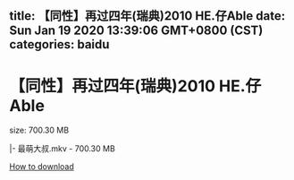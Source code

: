 
title: 【同性】再过四年(瑞典)2010 HE.仔Able
date: Sun Jan 19 2020 13:39:06 GMT+0800 (CST)    
categories: baidu
---

# 【同性】再过四年(瑞典)2010 HE.仔Able
size: 700.30 MB
 
 
|- 最萌大叔.mkv - 700.30 MB

[How to download](https://bpcam.bemobtrk.com/go/2ceec3aa-1ca2-46d6-b9ff-aaa5c184517c?jno=545)